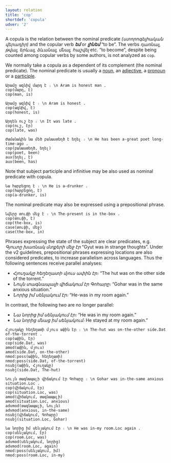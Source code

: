 ```yaml
---
layout: relation
title: 'cop'
shortdef: 'copula'
udver: '2'
---
```


A copula is the relation between the nominal predicate _(ստորոգելիական վերադիր)_ and
the copular verb _<b>եմ</b>_ or _<b>լինեմ</b>_ “to be”.
The verbs _դառնալ, թվալ, երևալ, ձևանալ, մնալ, հաշվել_ etc. “to become”, despite being counted among copular verbs by some authors,
is not analyzed as `cop`.

We normally take a copula as a dependent of its complement (the nominal predicate).
The nominal predicate is usually a [noun](NOUN), an [adjective](ADJ), a [pronoun](PRON)
or a <a href="../feat/VerbForm.html#participle">participle</a>.

~~~ sdparse
Արամը ազնիվ մարդ է ։ \n Aram is honest man .
cop(մարդ, է)
cop(man, is)
~~~

~~~ sdparse
Արամը ազնիվ է ։ \n Aram is honest .
cop(ազնիվ, է)
cop(honest, is)
~~~

~~~ sdparse
Արդեն ուշ էր ։ \n It was late .
cop(ուշ, էր)
cop(late, was)
~~~

~~~ sdparse
Ժամանակին նա մեծ բանաստեղծ է եղել ։ \n He has been a-great poet long-time-ago . 
cop(բանաստեղծ, եղել)
cop(poet, been)
aux(եղել, է)
aux(been, has)
~~~

Note that subject participle and infinitive may be also used as nominal predicate with copula.

~~~ sdparse
Նա հարբեցող է ։ \n He is a-drunker .
cop(հարբեցող, է)
cop(a-drunker, is)
~~~

The nominal predicate may also be expressed using a prepositional phrase.

~~~ sdparse
Նվերը տուփի մեջ է ։ \n The-present is in the-box .
cop(տուփի, է)
cop(the-box, is)
case(տուփի, մեջ)
case(the-box, in)
~~~

Phrases expressing the state of the subject are clear predicates, e.g. _Գյուտը խառնակ մտքերի մեջ էր_ “Gyut was in strange thoughts”.
Under the v2 guidelines, prepositional phrases expressing locations are also considered predicates, to increase parallelism across languages.
Thus the following sentences receive parallel analyses:

- _Հյուղակը հեղեղատի մյուս ափին էր։_ “The hut was on the other side of the torrent.”
- _Նույն տագնապալի վիճակում էր Գոհարը։_ “Gohar was in the same anxious situation.”
- _Նորից իմ սենյակում էր։_ “He-was in my room again.”

In contrast, the following two are no longer parallel:

- _Նա նորից իմ սենյակում էր։_ “He was in my room again.”
- _Նա նորից մնաց իմ սենյակում։_ He stayed at my room again.”

~~~ sdparse
Հյուղակը հեղեղատի մյուս ափին էր ։ \n The-hut was on-the-other side.Dat of-the-torrent .
cop(ափին, էր)
cop(side.Dat, was)
amod(ափին, մյուս)
amod(side.Dat, on-the-other)
nmod:poss(ափին, հեղեղատի)
nmod:poss(side.Dat, of-the-torrent)
nsubj(ափին, Հյուղակը)
nsubj(side.Dat, The-hut)
~~~

~~~ sdparse
Նույն տագնապալի վիճակում էր Գոհարը ։ \n Gohar was in-the-same anxious situation.Loc .
cop(վիճակում, էր)
cop(situation.Loc, was)
amod(վիճակում, տագնապալի)
amod(situation.Loc, anxious)
advmod(տագնապալի, Նույն)
advmod(anxious, in-the-same)
nsubj(վիճակում, Գոհարը)
nsubj(situation.Loc, Gohar)
~~~

~~~ sdparse
Նա նորից իմ սենյակում էր ։ \n He was in-my room.Loc again .
cop(սենյակում, էր)
cop(room.Loc, was)
advmod(սենյակում, նորից)
advmod(room.Loc, again)
nmod:poss(սենյակում, իմ)
nmod:poss(room.Loc, in-my)
~~~
